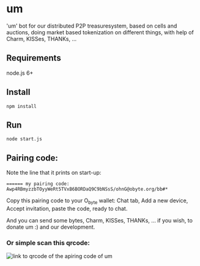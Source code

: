 # um

'um' bot for our distributed P2P treasuresystem, based on cells and auctions, doing market based tokenization on different things, with help of Charm, KISSes, THANKs, ...

## Requirements

node.js 6+

## Install
```
npm install
```
## Run
```
node start.js
```
## Pairing code:
Note the line that it prints on start-up:
```
====== my pairing code: Awp4RBmyzzbTOyyWeRt5TVxB6BORDaQ9C9bNSsS/ohnG@obyte.org/bb#*
```
Copy this pairing code to your O<sub>byte</sub> wallet: Chat tab, Add a new device, Accept invitation, paste the code, ready to chat.

And you can send some bytes, Charm, KISSes, THANKs, ... if you wish, to donate um :) and our development.

### Or simple scan this qrcode:

![link to qrcode of the apiring code of um](https://i.imgur.com/QXcjC6b.png)
